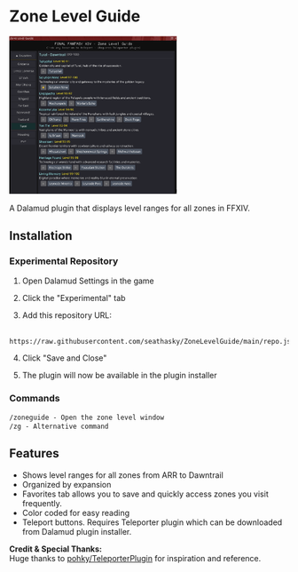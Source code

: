 # Zone Level Guide

<img src="https://raw.githubusercontent.com/seathasky/ZoneLevelGuide/refs/heads/main/Images/faveup.png" alt="Zone Level Guide" width="60%"/>

A Dalamud plugin that displays level ranges for all zones in FFXIV.<br>

## Installation



### Experimental Repository

1. Open Dalamud Settings in the game

2. Click the "Experimental" tab

3. Add this repository URL:

```

https://raw.githubusercontent.com/seathasky/ZoneLevelGuide/main/repo.json

```

4. Click "Save and Close"

5. The plugin will now be available in the plugin installer

### Commands
```
/zoneguide - Open the zone level window
/zg - Alternative command
```

## Features
- Shows level ranges for all zones from ARR to Dawntrail
- Organized by expansion
- Favorites tab allows you to save and quickly access zones you visit frequently.
- Color coded for easy reading
- Teleport buttons. Requires Teleporter plugin which can be downloaded from Dalamud plugin installer.


**Credit & Special Thanks:**  
Huge thanks to [pohky/TeleporterPlugin](https://github.com/pohky/TeleporterPlugin) for inspiration and reference.

